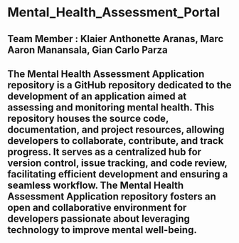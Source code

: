 # Mental_Health_Assessment_Portal
## Team Member : Klaier Anthonette Aranas, Marc Aaron Manansala, Gian Carlo Parza

## **The Mental Health Assessment Application repository is a GitHub repository dedicated to the development of an application aimed at assessing and monitoring mental health. This repository houses the source code, documentation, and project resources, allowing developers to collaborate, contribute, and track progress. It serves as a centralized hub for version control, issue tracking, and code review, facilitating efficient development and ensuring a seamless workflow. The Mental Health Assessment Application repository fosters an open and collaborative environment for developers passionate about leveraging technology to improve mental well-being.**

